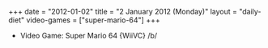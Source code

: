 +++
date = "2012-01-02"
title = "2 January 2012 (Monday)"
layout = "daily-diet"
video-games = ["super-mario-64"]
+++


* Video Game: Super Mario 64 {WiiVC} /b/